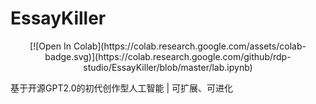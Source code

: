 # EssayKiller
<center>[![Open In Colab](https://colab.research.google.com/assets/colab-badge.svg)](https://colab.research.google.com/github/rdp-studio/EssayKiller/blob/master/lab.ipynb)</center>

基于开源GPT2.0的初代创作型人工智能 | 可扩展、可进化
